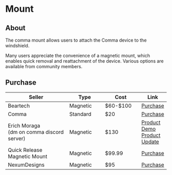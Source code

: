# Mount

## About

The comma mount allows users to attach the Comma device to the windshield.

Many users appreciate the convenience of a magnetic mount, which enables quick removal and reattachment of the device. Various options are available from community members.&#x20;

## Purchase

<table><thead><tr><th width="277">Seller</th><th width="137">Type</th><th width="122">Cost</th><th>Link</th></tr></thead><tbody><tr><td>Beartech</td><td>Magnetic</td><td>$60-$100</td><td><a href="https://shop.tlbb.ca/products/beartech-magmount">Purchase</a></td></tr><tr><td>Comma</td><td>Standard</td><td>$20</td><td><a href="https://comma.ai/shop/replacement-mounts">Purchase</a></td></tr><tr><td>Erich Moraga<br>(dm on comma discord server)</td><td>Magnetic</td><td>$130</td><td><a href="https://www.youtube.com/watch?v=ripPAwqEmNg">Product Demo</a><br><a href="https://www.youtube.com/watch?v=iIsr6xcGGJg">Product Update</a></td></tr><tr><td>Quick Release Magnetic Mount</td><td>Magnetic</td><td>$99.99</td><td><a href="https://commagnetic.company.site/">Purchase</a></td></tr><tr><td>NexumDesigns</td><td>Magnetic</td><td>$95</td><td><a href="https://www.etsy.com/listing/1694056366/quick-release-magnetic-mount-for-comma?click_key=0adc89774767512087cb6c441ab476bbe42ec010:1694056366&#x26;click_sum=f3a25699">Purchase</a></td></tr></tbody></table>
